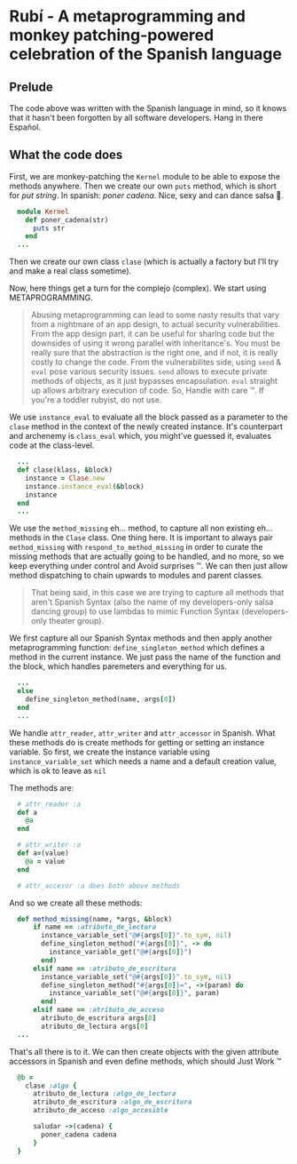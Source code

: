 # Rubí - A metaprogramming and monkey patching-powered celebration of the Spanish language

## Prelude
The code above was written with the Spanish language in mind, so it knows
that it hasn't been forgotten by all software developers. Hang in there Español.

## What the code does
First, we are monkey-patching the `Kernel` module to be able to expose the methods anywhere.
Then we create our own `puts` method, which is short for *put string*. In spanish: *poner cadena*.
Nice, sexy and can dance salsa :dancer:.

```ruby
  module Kernel
    def poner_cadena(str)
      puts str
    end
  ...
```


Then we create our own class `clase` (which is actually a factory but I'll try and make a real
class sometime).

Now, here things get a turn for the complejo (complex). We start using METAPROGRAMMING.

> Abusing metaprogramming can lead to some nasty results that vary from a 
nightmare of an app design, to actual security vulnerabilities.
> From the app design part, it can be useful for sharing code but the downsides of using it wrong parallel
> with inheritance's. You must be really sure that the abstraction is the right one, and if not, it is really costly to change the code.
> From the vulnerabilites side, using `send` & `eval` pose various security issues. `send` allows to execute
> private methods of objects, as it just bypasses encapsulation. `eval` straight up allows arbitrary execution of code.
> So, Handle with care :tm:. If you're a toddler rubyist, do not use.

We use `instance_eval` to evaluate all the block passed as a parameter to the `clase` method
in the context of the newly created instance. It's counterpart and archenemy is `class_eval` which,
you might've guessed it, evaluates code at the class-level.

```ruby
  ...
  def clase(klass, &block)
    instance = Clase.new
    instance.instance_eval(&block)
    instance
  end
  ...
```

We use the `method_missing` eh... method, to capture all non existing eh... methods in the `Clase` class. One thing
here. It is important to always pair `method_missing` with `respond_to_method_missing` in order to curate the
missing methods that are actually going to be handled, and no more, so we keep everything under control and Avoid surprises :tm:. We
can then just allow method dispatching to chain upwards to modules and parent classes.

>That being said, in this case we are trying to capture all methods that aren't Spanish Syntax (also the name
>of my developers-only salsa dancing group) to use lambdas to mimic Function Syntax (developers-only theater
group).

We first capture all our Spanish Syntax methods and then apply another metaprogramming function:
`define_singleton_method` which defines a method in the current instance. We just pass the name
of the function and the block, which handles paremeters and everything for us.

```ruby
  ...
  else
    define_singleton_method(name, args[0])
  end
  ...
```

We handle `attr_reader`, `attr_writer` and `attr_accessor` in Spanish. What these methods do is
create methods for getting or setting an instance variable. So first, we create the instance variable using
`instance_variable_set` which needs a name and a default creation value, which is ok to leave as `nil`

The methods are:

```ruby
  # attr_reader :a
  def a
    @a
  end

  # attr_writer :a
  def a=(value)
    @a = value
  end

  # attr_accesor :a does both above methods
```

And so we create all these methods:

```ruby
  def method_missing(name, *args, &block)
      if name == :atributo_de_lectura
        instance_variable_set("@#{args[0]}".to_sym, nil)
        define_singleton_method("#{args[0]}", -> do
          instance_variable_get("@#{args[0]}")
        end)
      elsif name == :atributo_de_escritura
        instance_variable_set("@#{args[0]}".to_sym, nil)
        define_singleton_method("#{args[0]}=", ->(param) do
          instance_variable_set("@#{args[0]}", param)
        end)
      elsif name == :atributo_de_acceso
        atributo_de_escritura args[0]
        atributo_de_lectura args[0]
  ...
```

That's all there is to it. We can then create objects with the given attribute accessors 
in Spanish and even define methods, which should Just Work :tm:

```ruby
  @b =
    clase :algo {
      atributo_de_lectura :algo_de_lectura
      atributo_de_escritura :algo_de_escritura
      atributo_de_acceso :algo_accesible

      saludar ->(cadena) {
        poner_cadena cadena
      }
  }
```
